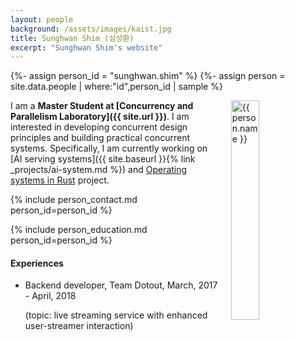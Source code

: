 ```yaml
---
layout: people
background: /assets/images/kaist.jpg
title: Sunghwan Shim (심성환)
excerpt: "Sunghwan Shim's website"
---
```


{%- assign person_id = "sunghwan.shim" %}
{%- assign person = site.data.people | where:"id",person_id | sample %}

<img align="right" style="width: 30%; padding-left: 3%;" src="{{ site.baseurl }}/assets/images/people/sunghwan.shim.jpg" alt="{{ person.name }}">

I am a **Master Student at [Concurrency and Parallelism Laboratory]({{ site.url }})**. I am interested in developing concurrent design principles and building practical concurrent systems. Specifically, I am currently working on [AI serving systems]({{ site.baseurl }}{% link _projects/ai-system.md %}) and [Operating systems in Rust](https://github.com/kaist-cp/rv6) project.


{% include person_contact.md person_id=person_id %}


{% include person_education.md person_id=person_id %}


#### Experiences

- Backend developer, Team Dotout, March, 2017 - April, 2018

  (topic: live streaming service with enhanced user-streamer interaction)

